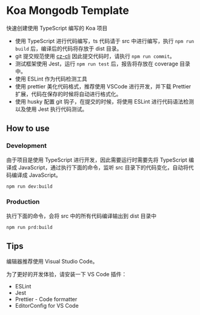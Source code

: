 # Koa Mongodb Template

快速创建使用 TypeScript 编写的 Koa 项目

- 使用 TypeScript 进行代码编写，ts 代码请于 src 中进行编写，执行 `npm run build` 后，编译后的代码将存放于 dist 目录。
- git 提交规范使用 [cz-cli](https://github.com/commitizen/cz-cli) 因此提交代码时，请执行 `npm run commit`。
- 测试框架使用 Jest，运行 `npm run test` 后，报告将存放在 coverage 目录中。
- 使用 ESLint 作为代码检测工具
- 使用 prettier 美化代码格式，推荐使用 VSCode 进行开发，并下载 Prettier 扩展，代码在保存的时候将自动进行格式化。
- 使用 husky 配置 git 钩子，在提交的时候，将使用 ESLint 进行代码语法检测以及使用 Jest 执行代码测试。

## How to use

### Development

由于项目是使用 TypeScript 进行开发，因此需要运行时需要先将 TypeScript 编译成 JavaScript，通过执行下面的命令，监听 src 目录下的代码变化，自动将代码编译成 JavaScript。

```bash
npm run dev:build
```

### Production

执行下面的命令，会将 src 中的所有代码编译输出到 dist 目录中

```bash
npm run prd:build
```

## Tips

编辑器推荐使用 Visual Studio Code。

为了更好的开发体验，请安装一下 VS Code 插件：

- ESLint
- Jest
- Prettier - Code formatter
- EditorConfig for VS Code
